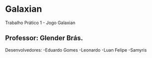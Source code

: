 # Galaxian

Trabalho Prático 1 - Jogo Galaxian

Professor:
    Glender Brás.
---------------------------------------
Desenvolvedores:
    -Eduardo Gomes
    -Leonardo
    -Luan Felipe
    -Samyris
    

